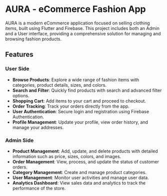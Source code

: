 # AURA - eCommerce Fashion App

AURA is a modern eCommerce application focused on selling clothing items, built using Flutter and Firebase. This project includes both an Admin and a User interface, providing a comprehensive solution for managing and browsing fashion products.

## Features

### User Side

- **Browse Products**: Explore a wide range of fashion items with categories, product details, sizes, and colors.
- **Search and Filter**: Quickly find products with search and advanced filter options.
- **Shopping Cart**: Add items to your cart and proceed to checkout.
- **Order Tracking**: Track your orders directly from the app.
- **User Authentication**: Secure login and registration using Firebase Authentication.
- **Profile Management**: Update your profile, view order history, and manage your addresses.

### Admin Side

- **Product Management**: Add, update, and delete products with detailed information such as price, sizes, colors, and images.
- **Order Management**: View, process, and update the status of customer orders.
- **Category Management**: Create and manage product categories.
- **User Management**: Monitor user activities and manage user data.
- **Analytics Dashboard**: View sales data and analytics to track the performance of the store.
